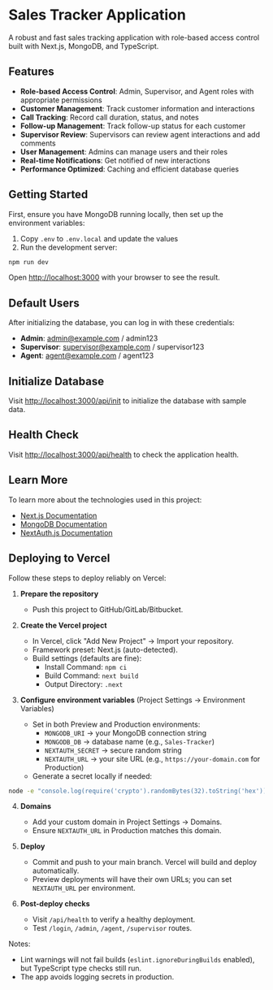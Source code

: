 # Sales Tracker Application

A robust and fast sales tracking application with role-based access control built with Next.js, MongoDB, and TypeScript.

## Features

- **Role-based Access Control**: Admin, Supervisor, and Agent roles with appropriate permissions
- **Customer Management**: Track customer information and interactions
- **Call Tracking**: Record call duration, status, and notes
- **Follow-up Management**: Track follow-up status for each customer
- **Supervisor Review**: Supervisors can review agent interactions and add comments
- **User Management**: Admins can manage users and their roles
- **Real-time Notifications**: Get notified of new interactions
- **Performance Optimized**: Caching and efficient database queries

## Getting Started

First, ensure you have MongoDB running locally, then set up the environment variables:

1. Copy `.env` to `.env.local` and update the values
2. Run the development server:

```bash
npm run dev
```

Open [http://localhost:3000](http://localhost:3000) with your browser to see the result.

## Default Users

After initializing the database, you can log in with these credentials:

- **Admin**: admin@example.com / admin123
- **Supervisor**: supervisor@example.com / supervisor123
- **Agent**: agent@example.com / agent123

## Initialize Database

Visit [http://localhost:3000/api/init](http://localhost:3000/api/init) to initialize the database with sample data.

## Health Check

Visit [http://localhost:3000/api/health](http://localhost:3000/api/health) to check the application health.

## Learn More

To learn more about the technologies used in this project:

- [Next.js Documentation](https://nextjs.org/docs)
- [MongoDB Documentation](https://docs.mongodb.com/)
- [NextAuth.js Documentation](https://next-auth.js.org/)

## Deploying to Vercel

Follow these steps to deploy reliably on Vercel:

1. **Prepare the repository**
   - Push this project to GitHub/GitLab/Bitbucket.

2. **Create the Vercel project**
   - In Vercel, click "Add New Project" → Import your repository.
   - Framework preset: Next.js (auto-detected).
   - Build settings (defaults are fine):
     - Install Command: `npm ci`
     - Build Command: `next build`
     - Output Directory: `.next`

3. **Configure environment variables** (Project Settings → Environment Variables)
   - Set in both Preview and Production environments:
     - `MONGODB_URI` → your MongoDB connection string
     - `MONGODB_DB` → database name (e.g., `Sales-Tracker`)
     - `NEXTAUTH_SECRET` → secure random string
     - `NEXTAUTH_URL` → your site URL (e.g., `https://your-domain.com` for Production)
   - Generate a secret locally if needed:

```bash
node -e "console.log(require('crypto').randomBytes(32).toString('hex'))"
```

4. **Domains**
   - Add your custom domain in Project Settings → Domains.
   - Ensure `NEXTAUTH_URL` in Production matches this domain.

5. **Deploy**
   - Commit and push to your main branch. Vercel will build and deploy automatically.
   - Preview deployments will have their own URLs; you can set `NEXTAUTH_URL` per environment.

6. **Post-deploy checks**
   - Visit `/api/health` to verify a healthy deployment.
   - Test `/login`, `/admin`, `/agent`, `/supervisor` routes.

Notes:
- Lint warnings will not fail builds (`eslint.ignoreDuringBuilds` enabled), but TypeScript type checks still run.
- The app avoids logging secrets in production.
